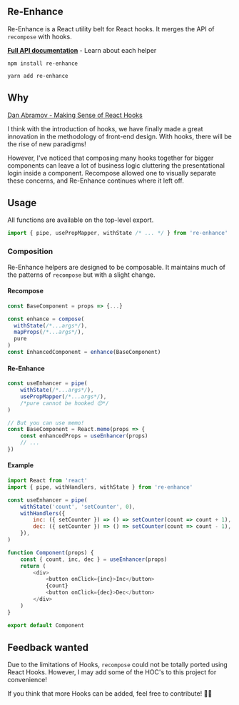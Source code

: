 ## Re-Enhance

Re-Enhance is a React utility belt for React hooks. It merges the API of `recompose` with hooks.

[**Full API documentation**](docs/API.md) - Learn about each helper

```
npm install re-enhance
```

```
yarn add re-enhance
```

## Why

[Dan Abramov - Making Sense of React Hooks](https://dev.to/dan_abramov/making-sense-of-react-hooks-2eib)

I think with the introduction of hooks, we have finally made a great innovation in the methodology of front-end design. With hooks, there will be the rise of new paradigms!

However, I've noticed that composing many hooks together for bigger components can leave a lot of business logic cluttering the presentational login inside a component. Recompose allowed one to visually separate these concerns, and Re-Enhance continues where it left off.

## Usage

All functions are available on the top-level export.

```js
import { pipe, usePropMapper, withState /* ... */ } from 're-enhance'
```

### Composition

Re-Enhance helpers are designed to be composable. It maintains much of the patterns of `recompose` but with a slight change.

#### Recompose

```js
const BaseComponent = props => {...}

const enhance = compose(
  withState(/*...args*/),
  mapProps(/*...args*/),
  pure
)
const EnhancedComponent = enhance(BaseComponent)
```

#### Re-Enhance

```js
const useEnhancer = pipe(
    withState(/*...args*/),
    usePropMapper(/*...args*/),
    /*pure cannot be hooked 😔*/
)

// But you can use memo!
const BaseComponent = React.memo(props => {
    const enhancedProps = useEnhancer(props)
    // ...
})
```

#### Example

```js
import React from 'react'
import { pipe, withHandlers, withState } from 're-enhance'

const useEnhancer = pipe(
    withState('count', 'setCounter', 0),
    withHandlers({
        inc: ({ setCounter }) => () => setCounter(count => count + 1),
        dec: ({ setCounter }) => () => setCounter(count => count - 1),
    }),
)

function Component(props) {
    const { count, inc, dec } = useEnhancer(props)
    return (
        <div>
            <button onClick={inc}>Inc</button>
            {count}
            <button onClick={dec}>Dec</button>
        </div>
    )
}

export default Component
```

## Feedback wanted

Due to the limitations of Hooks, `recompose` could not be totally ported using React Hooks. However, I may add some of the HOC's to this project for convenience!

If you think that more Hooks can be added, feel free to contribute! 🎉🎉

